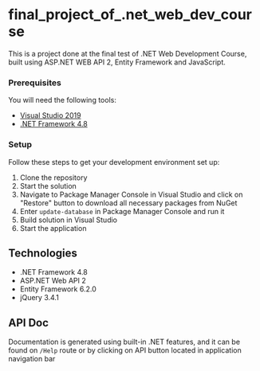 # final_project_of_.net_web_dev_course

This is a project done at the final test of .NET Web Development Course, built using ASP.NET WEB API 2, Entity Framework and JavaScript.

### Prerequisites

You will need the following tools:

* [Visual Studio 2019](https://www.visualstudio.com/downloads/)
* [.NET Framework 4.8](https://dotnet.microsoft.com/download/dotnet-framework)

### Setup

Follow these steps to get your development environment set up:

  1. Clone the repository
  1. Start the solution
  1. Navigate to Package Manager Console in Visual Studio and click on "Restore" button to download all necessary packages from NuGet
  1. Enter `update-database` in Package Manager Console and run it
  1. Build solution in Visual Studio
  1. Start the application

## Technologies

* .NET Framework 4.8
* ASP.NET Web API 2
* Entity Framework 6.2.0
* jQuery 3.4.1

## API Doc
Documentation is generated using built-in .NET features, and it can be found on `/Help` route or by clicking on API button located in application navigation bar
